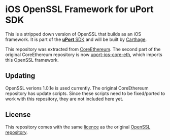 # iOS OpenSSL Framework for uPort SDK

This is a stripped down version of OpenSSL that builds as an iOS framework. It is part of the [**uPort** SDK](https://github.com/uport-project/uport-ios-sdk) and will be built by [Carthage](https://github.com/Carthage/Carthage).

This repository was extracted from [CoreEthereum](https://github.com/wjmelements/CoreEthereum). The second part of the original CoreEthereum repository is now [uport-ios-core-eth](https://github.com/uport-project/uport-ios-core-eth), which imports this OpenSSL framework.

## Updating

OpenSSL verions 1.0.1e is used currently. The original CoreEthereum repository has update scripts. Since these scripts need to be fixed/ported to work with this repository, they are not included here yet.

## License

This repository comes with the same [licence](LICENSE.txt) as the original [OpenSSL repository](https://github.com/openssl/openssl).

